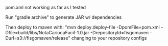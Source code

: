 pom.xml not working as far as I tested

Run "gradle archive" to generate JAR w/ dependencies

Then deploy to maven with: "mvn deploy:deploy-file -DpomFile=pom.xml -Dfile=build/libs/NotaCariocaFacil-1.0.jar -DrepositoryId=fisgomaven -Durl=s3://fisgomaven/release" changing to your repository configs